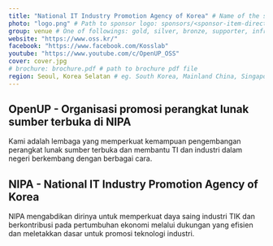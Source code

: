 ```yaml
---
title: "National IT Industry Promotion Agency of Korea" # Name of the sponsor
photo: "logo.png" # Path to sponsor logo: sponsors/<sponsor-item-directory>/logo.png
group: venue # One of followings: gold, silver, bronze, supporter, infra, record, videoi18n, swag, partner
website: "https://www.oss.kr/"
facebook: "https://www.facebook.com/Kosslab"
youtube: "https://www.youtube.com/c/OpenUP_OSS"
cover: cover.jpg
# brochure: brochure.pdf # path to brochure pdf file
region: Seoul, Korea Selatan # eg. South Korea, Mainland China, Singapore, Hong Kong, Taiwan ...
---
```

## OpenUP - Organisasi promosi perangkat lunak sumber terbuka di NIPA
Kami adalah lembaga yang memperkuat kemampuan pengembangan perangkat lunak sumber terbuka dan membantu TI dan industri dalam negeri berkembang dengan berbagai cara.

## NIPA - National IT Industry Promotion Agency of Korea
NIPA mengabdikan dirinya untuk memperkuat daya saing industri TIK dan berkontribusi pada pertumbuhan ekonomi melalui dukungan yang efisien dan meletakkan dasar untuk promosi teknologi industri.
